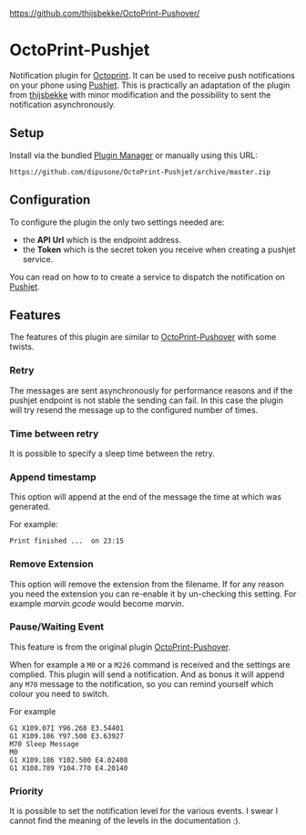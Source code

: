https://github.com/thijsbekke/OctoPrint-Pushover/
# OctoPrint-Pushjet

Notification plugin for [Octoprint](octoprint.org). It can be used to receive push notifications on your phone using [Pushjet](https://pushjet.io/).
This is practically an adaptation of the plugin from [thijsbekke](https://github.com/thijsbekke/OctoPrint-Pushover/) with minor modification and 
the possibility to sent the notification asynchronously.
 

## Setup

Install via the bundled [Plugin Manager](https://github.com/foosel/OctoPrint/wiki/Plugin:-Plugin-Manager)
or manually using this URL:

    https://github.com/dipusone/OctoPrint-Pushjet/archive/master.zip


## Configuration

To configure the plugin the only two settings needed are:
 - the **API Url** which is the endpoint address.
 - the **Token** which is the secret token you receive when creating a pushjet service.
 
You can read on how to to create a service to dispatch the notification on [Pushjet](http://docs.pushjet.io/docs/getting-started).

## Features

The features of this plugin are similar to [OctoPrint-Pushover](https://github.com/thijsbekke/OctoPrint-Pushover/) with some twists.

### Retry

The messages are sent asynchronously for performance reasons and if the pushjet
endpoint is not stable the sending can fail. In this case the plugin will try 
resend the message up to the configured number of times.

### Time between retry

It is possible to specify a sleep time between the retry.

### Append timestamp

This option will append at the end of the message the time at which was generated.

For example:

```
Print finished ...  on 23:15

``` 

### Remove Extension

This option will remove the extension from the filename. If for any reason you 
need the extension you can re-enable it by un-checking this setting.
For example *marvin.gcode* would become *marvin*.


### Pause/Waiting Event

This feature is from the original plugin [OctoPrint-Pushover](https://github.com/thijsbekke/OctoPrint-Pushover/).

When for example a ```M0``` or a ```M226``` command is received and the settings are complied. This plugin will send a notification. And as bonus it will append any ```M70``` message to the notification, so you can remind yourself which colour you need to switch.

For example
```GCODE
G1 X109.071 Y96.268 E3.54401
G1 X109.186 Y97.500 E3.63927
M70 Sleep Message
M0
G1 X109.186 Y102.500 E4.02408
G1 X108.789 Y104.770 E4.20140
```


### Priority

It is possible to set the notification level for the various events.
I swear I cannot find the meaning of the levels in the documentation :).

